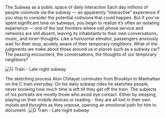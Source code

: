 The Subway as a public space of daily interaction
Each day millions of people commute via the subway — an apparently “interactive” experience if you stop to consider the potential collisions that could happen. But if you’ve spent significant time on subways, you begin to realize it’s often an isolating experience — one of the last frontiers where cell phone service and networks are still absent, leaving its inhabitants to their own conversations, music, and inner-thoughts. 
Like a horizontal elevator, passengers anxiously wait for their stop, acutely aware of their temporary neighbors. What of the judgments we make about those around us in places such as a subway car? The passing encounters, the conversations, the thoughts of our temporary neighbors? 

![ G Train - Late night subway ](http://www.subwaystories.net/wp-content/uploads/2013/12/IMG_3537.jpg "G Train - Late night subway")

The sketching process
Alon Chitayat commutes from Brooklyn to Manhattan on the C train everyday. On his daily subway rides he sketches people, never knowing how much time is left till they get off the train.
The subjects of his portraits are mostly those who avoid eye contact. Either by sleeping, playing on their mobile devices or reading - they are all lost in their own moods and thoughts as they unpose, opening an emotional path for him to document.
![ G Train - Late night subway ](http://www.subwaystories.net/wp-content/uploads/2013/12/IMG_3537.jpg "G Train - Late night subway")

